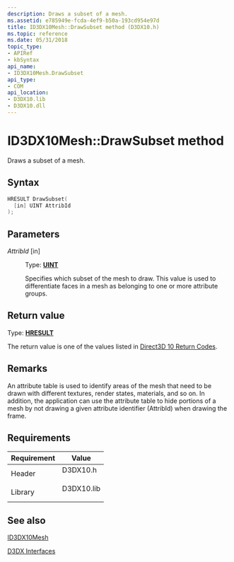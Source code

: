 ```yaml
---
description: Draws a subset of a mesh.
ms.assetid: e785949e-fcda-4ef9-b50a-193cd954e97d
title: ID3DX10Mesh::DrawSubset method (D3DX10.h)
ms.topic: reference
ms.date: 05/31/2018
topic_type: 
- APIRef
- kbSyntax
api_name: 
- ID3DX10Mesh.DrawSubset
api_type: 
- COM
api_location: 
- D3DX10.lib
- D3DX10.dll
---
```


# ID3DX10Mesh::DrawSubset method

Draws a subset of a mesh.

## Syntax


```C++
HRESULT DrawSubset(
  [in] UINT AttribId
);
```



## Parameters

<dl> <dt>

*AttribId* \[in\]
</dt> <dd>

Type: **[**UINT**](../winprog/windows-data-types.md)**

Specifies which subset of the mesh to draw. This value is used to differentiate faces in a mesh as belonging to one or more attribute groups.

</dd> </dl>

## Return value

Type: **[**HRESULT**](https://msdn.microsoft.com/library/Bb401631(v=MSDN.10).aspx)**

The return value is one of the values listed in [Direct3D 10 Return Codes](d3d10-graphics-reference-returnvalues.md).

## Remarks

An attribute table is used to identify areas of the mesh that need to be drawn with different textures, render states, materials, and so on. In addition, the application can use the attribute table to hide portions of a mesh by not drawing a given attribute identifier (AttribId) when drawing the frame.

## Requirements



| Requirement | Value |
|--------------------|---------------------------------------------------------------------------------------|
| Header<br/>  | <dl> <dt>D3DX10.h</dt> </dl>   |
| Library<br/> | <dl> <dt>D3DX10.lib</dt> </dl> |



## See also

<dl> <dt>

[ID3DX10Mesh](id3dx10mesh.md)
</dt> <dt>

[D3DX Interfaces](d3d10-graphics-reference-d3dx10-interfaces.md)
</dt> </dl>

 

 
